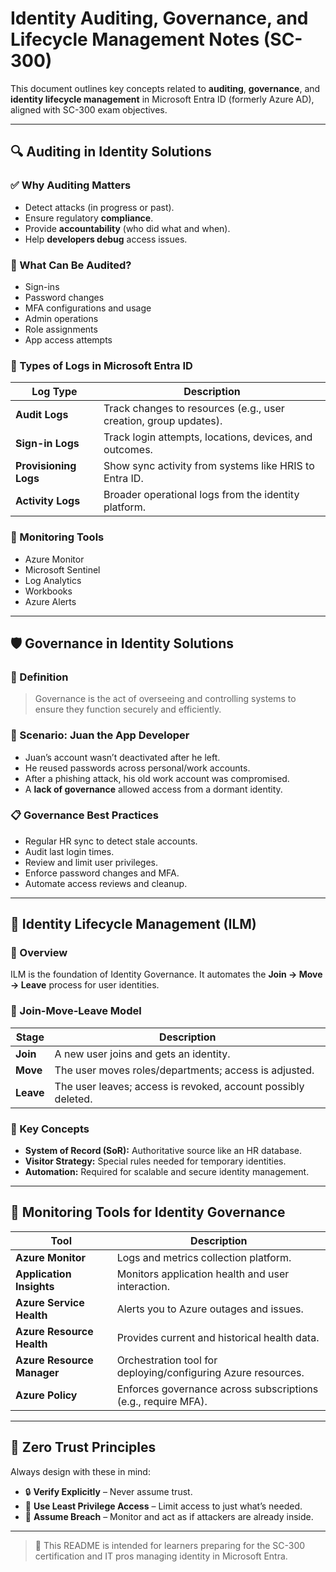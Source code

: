 # Identity Auditing, Governance, and Lifecycle Management Notes (SC-300)

This document outlines key concepts related to **auditing**, **governance**, and **identity lifecycle management** in Microsoft Entra ID (formerly Azure AD), aligned with SC-300 exam objectives.

---

## 🔍 Auditing in Identity Solutions

### ✅ Why Auditing Matters
- Detect attacks (in progress or past).
- Ensure regulatory **compliance**.
- Provide **accountability** (who did what and when).
- Help **developers debug** access issues.

### 📝 What Can Be Audited?
- Sign-ins  
- Password changes  
- MFA configurations and usage  
- Admin operations  
- Role assignments  
- App access attempts

### 🧾 Types of Logs in Microsoft Entra ID
| Log Type | Description |
|----------|-------------|
| **Audit Logs** | Track changes to resources (e.g., user creation, group updates). |
| **Sign-in Logs** | Track login attempts, locations, devices, and outcomes. |
| **Provisioning Logs** | Show sync activity from systems like HRIS to Entra ID. |
| **Activity Logs** | Broader operational logs from the identity platform. |

### 🔧 Monitoring Tools
- Azure Monitor  
- Microsoft Sentinel  
- Log Analytics  
- Workbooks  
- Azure Alerts

---

## 🛡️ Governance in Identity Solutions

### 📘 Definition
> Governance is the act of overseeing and controlling systems to ensure they function securely and efficiently.

### 🧠 Scenario: Juan the App Developer
- Juan’s account wasn’t deactivated after he left.
- He reused passwords across personal/work accounts.
- After a phishing attack, his old work account was compromised.
- A **lack of governance** allowed access from a dormant identity.

### 📋 Governance Best Practices
- Regular HR sync to detect stale accounts.
- Audit last login times.
- Review and limit user privileges.
- Enforce password changes and MFA.
- Automate access reviews and cleanup.

---

## 🔄 Identity Lifecycle Management (ILM)

### 🧱 Overview
ILM is the foundation of Identity Governance. It automates the **Join → Move → Leave** process for user identities.

### 🧍 Join-Move-Leave Model

| Stage | Description |
|-------|-------------|
| **Join** | A new user joins and gets an identity. |
| **Move** | The user moves roles/departments; access is adjusted. |
| **Leave** | The user leaves; access is revoked, account possibly deleted. |

### 📌 Key Concepts
- **System of Record (SoR):** Authoritative source like an HR database.
- **Visitor Strategy:** Special rules needed for temporary identities.
- **Automation:** Required for scalable and secure identity management.

---

## 🔎 Monitoring Tools for Identity Governance

| Tool | Description |
|------|-------------|
| **Azure Monitor** | Logs and metrics collection platform. |
| **Application Insights** | Monitors application health and user interaction. |
| **Azure Service Health** | Alerts you to Azure outages and issues. |
| **Azure Resource Health** | Provides current and historical health data. |
| **Azure Resource Manager** | Orchestration tool for deploying/configuring Azure resources. |
| **Azure Policy** | Enforces governance across subscriptions (e.g., require MFA). |

---

## 🧠 Zero Trust Principles

Always design with these in mind:

- 🔒 **Verify Explicitly** – Never assume trust.
- 🎯 **Use Least Privilege Access** – Limit access to just what’s needed.
- 🧯 **Assume Breach** – Monitor and act as if attackers are already inside.

---

> 📘 This README is intended for learners preparing for the SC-300 certification and IT pros managing identity in Microsoft Entra.
